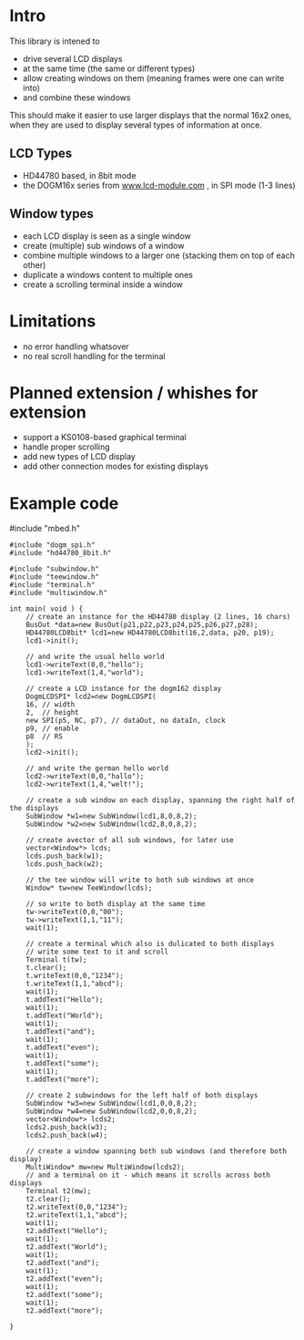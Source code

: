 Intro
=====

This library is intened to

* drive several LCD displays
* at the same time (the same or different types)
* allow creating windows on them (meaning frames were one can write into)
* and combine these windows

This should make it easier to use larger displays that the normal 16x2 ones, when they are used to display several types of information at once.

LCD Types
---------

* HD44780 based, in 8bit mode
* the DOGM16x series from www.lcd-module.com , in SPI mode (1-3 lines)

Window types
------------

* each LCD display is seen as a single window
* create (multiple)  sub windows of a window
* combine multiple windows to a larger one (stacking them on top of each other)
* duplicate a windows content to multiple ones
* create a scrolling terminal inside a window

Limitations
===========

* no error handling whatsover
* no real scroll handling for the terminal

Planned extension / whishes for extension
=========================================

* support a KS0108-based graphical terminal
* handle proper scrolling
* add new types of LCD display
* add other connection modes for existing displays

Example code
============

#include "mbed.h"
	
	#include "dogm_spi.h"
	#include "hd44780_8bit.h"
	
	#include "subwindow.h"
	#include "teewindow.h"
	#include "terminal.h"
	#include "multiwindow.h"
	
	int main( void ) {
		// create an instance for the HD44780 display (2 lines, 16 chars)
		BusOut *data=new BusOut(p21,p22,p23,p24,p25,p26,p27,p28);
		HD44780LCD8bit* lcd1=new HD44780LCD8bit(16,2,data, p20, p19);
		lcd1->init();
	
		// and write the usual hello world
		lcd1->writeText(0,0,"hello");
		lcd1->writeText(1,4,"world");
	
		// create a LCD instance for the dogm162 display
		DogmLCDSPI* lcd2=new DogmLCDSPI(
		16, // width
		2,  // height
		new SPI(p5, NC, p7), // dataOut, no dataIn, clock
		p9, // enable
		p8  // RS
		);
		lcd2->init();
	
		// and write the german hello world
		lcd2->writeText(0,0,"hallo");
		lcd2->writeText(1,4,"welt!");
	
		// create a sub window on each display, spanning the right half of the displays
		SubWindow *w1=new SubWindow(lcd1,8,0,8,2);
		SubWindow *w2=new SubWindow(lcd2,8,0,8,2);
	
		// create avector of all sub windows, for later use
		vector<Window*> lcds;
		lcds.push_back(w1);
		lcds.push_back(w2);
		
		// the tee window will write to both sub windows at once
		Window* tw=new TeeWindow(lcds);
		
		// so write to both display at the same time
		tw->writeText(0,0,"00");
		tw->writeText(1,1,"11");
		wait(1);
		
		// create a terminal which also is dulicated to both displays
		// write some text to it and scroll
		Terminal t(tw);
		t.clear();
		t.writeText(0,0,"1234");
		t.writeText(1,1,"abcd");
		wait(1);
		t.addText("Hello");
		wait(1);
		t.addText("World");
		wait(1);
		t.addText("and");
		wait(1);
		t.addText("even");
		wait(1);
		t.addText("some");
		wait(1);
		t.addText("more");
	
		// create 2 subwindows for the left half of both displays
		SubWindow *w3=new SubWindow(lcd1,0,0,8,2);
		SubWindow *w4=new SubWindow(lcd2,0,0,8,2);
		vector<Window*> lcds2;
		lcds2.push_back(w3);
		lcds2.push_back(w4);
	
		// create a window spanning both sub windows (and therefore both display)
		MultiWindow* mw=new MultiWindow(lcds2);
		// and a terminal on it - which means it scrolls across both displays
		Terminal t2(mw);
		t2.clear();
		t2.writeText(0,0,"1234");
		t2.writeText(1,1,"abcd");
		wait(1);
		t2.addText("Hello");
		wait(1);
		t2.addText("World");
		wait(1);
		t2.addText("and");
		wait(1);
		t2.addText("even");
		wait(1);
		t2.addText("some");
		wait(1);
		t2.addText("more");
	
	}
